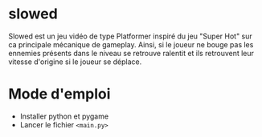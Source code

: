 # slowed

Slowed est un jeu vidéo de type Platformer inspiré du jeu "Super Hot" sur ca principale mécanique de gameplay.
Ainsi, si le joueur ne bouge pas les ennemies présents dans le niveau se retrouve ralentit et ils retrouvent leur vitesse d'origine si le joueur se déplace.

# Mode d'emploi
  * Installer python et pygame
  * Lancer le fichier `<main.py>`
  